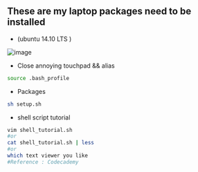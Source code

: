 ## These are my laptop packages need to be installed

* (ubuntu 14.10 LTS )

![image](https://github.com/tz70s/myEnv/blob/master/Image/hqdefault.jpg)

* Close annoying touchpad && alias
```Bash
source .bash_profile
```

* Packages
```Bash
sh setup.sh
```

* shell script tutorial
```Bash
vim shell_tutorial.sh
#or
cat shell_tutorial.sh | less
#or
which text viewer you like
#Reference : Codecademy
```


